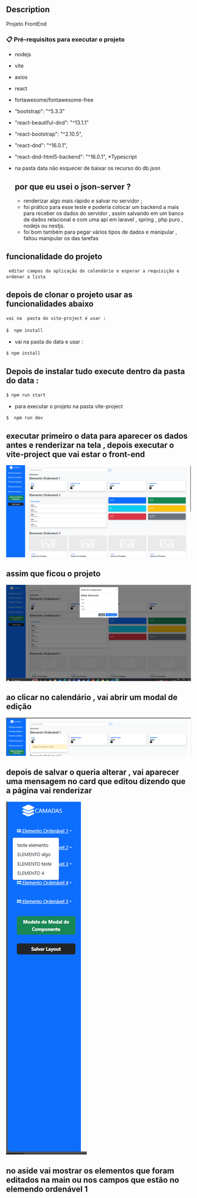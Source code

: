 ## Description
Projeto FrontEnd

### 📋 Pré-requisitos para executar o projeto
* nodejs
* vite
*  axios
* react
* fortawesome/fontawesome-free
*   "bootstrap": "^5.3.3"
*  "react-beautiful-dnd": "^13.1.1"
* "react-bootstrap": "^2.10.5",
* "react-dnd": "^16.0.1",
* "react-dnd-html5-backend": "^16.0.1",
*Typescript

* na pasta data  não esquecer de baixar os recurso do db.json

  ## por que eu usei o json-server ?
  * renderizar algo mais rápido e salvar no servidor ;
  *  foi prático para esse teste e poderia colocar um backend a mais  para receber os dados do servidor , assim salvando em um banco de dados relacional  e com uma api em  laravel , spring , php puro , nodejs ou nestjs.
  *  foi bom também para pegar vários tipos de dados e manipular , faltou manipular os das tarefas
     
 

## funcionalidade do projeto 
```
 editar campos da aplicação do calendário e esperar a requisição e ordenar a lista 

```
## depois de clonar o projeto usar as funcionalidades abaixo

```bash
vai na  pasta do vite-project é usar : 

$  npm install

```
* vai na pasta do  data e usar : 
```bash
$ npm install
```
  ## Depois de instalar tudo execute dentro da pasta do data :
```bash
$ npm run start
```

* para executar o projeto na pasta vite-project
```bash
$  npm run dev
```


## executar primeiro o data para aparecer os dados antes e renderizar na tela , depois executar o vite-project que vai estar o front-end


![Tela principal](src/assets/inicial.png)

## assim que ficou o projeto 





![Tela principal](src/assets/modalEdicaopng.png)

## ao clicar no calendário , vai abrir um modal de edição 




![Tela principal](src/assets/depoisDeeditarpng.png)

## depois de salvar o queria alterar , vai aparecer uma mensagem no card que editou dizendo que a página vai renderizar 




![Tela principal](src/assets/Aside8.png)

## no aside vai mostrar os elementos que foram editados na main ou nos campos que estão no elemendo ordenável 1







